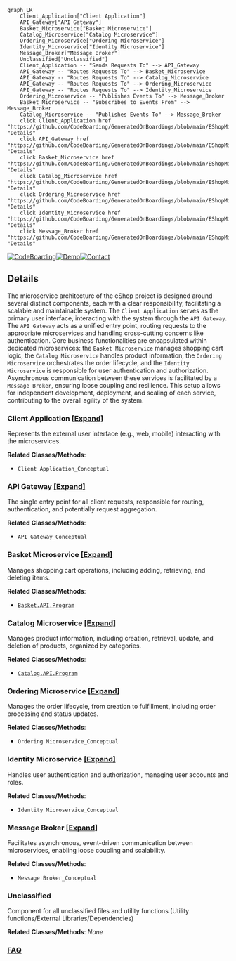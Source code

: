 ```mermaid
graph LR
    Client_Application["Client Application"]
    API_Gateway["API Gateway"]
    Basket_Microservice["Basket Microservice"]
    Catalog_Microservice["Catalog Microservice"]
    Ordering_Microservice["Ordering Microservice"]
    Identity_Microservice["Identity Microservice"]
    Message_Broker["Message Broker"]
    Unclassified["Unclassified"]
    Client_Application -- "Sends Requests To" --> API_Gateway
    API_Gateway -- "Routes Requests To" --> Basket_Microservice
    API_Gateway -- "Routes Requests To" --> Catalog_Microservice
    API_Gateway -- "Routes Requests To" --> Ordering_Microservice
    API_Gateway -- "Routes Requests To" --> Identity_Microservice
    Ordering_Microservice -- "Publishes Events To" --> Message_Broker
    Basket_Microservice -- "Subscribes to Events From" --> Message_Broker
    Catalog_Microservice -- "Publishes Events To" --> Message_Broker
    click Client_Application href "https://github.com/CodeBoarding/GeneratedOnBoardings/blob/main/EShopMicroservices/Client_Application.md" "Details"
    click API_Gateway href "https://github.com/CodeBoarding/GeneratedOnBoardings/blob/main/EShopMicroservices/API_Gateway.md" "Details"
    click Basket_Microservice href "https://github.com/CodeBoarding/GeneratedOnBoardings/blob/main/EShopMicroservices/Basket_Microservice.md" "Details"
    click Catalog_Microservice href "https://github.com/CodeBoarding/GeneratedOnBoardings/blob/main/EShopMicroservices/Catalog_Microservice.md" "Details"
    click Ordering_Microservice href "https://github.com/CodeBoarding/GeneratedOnBoardings/blob/main/EShopMicroservices/Ordering_Microservice.md" "Details"
    click Identity_Microservice href "https://github.com/CodeBoarding/GeneratedOnBoardings/blob/main/EShopMicroservices/Identity_Microservice.md" "Details"
    click Message_Broker href "https://github.com/CodeBoarding/GeneratedOnBoardings/blob/main/EShopMicroservices/Message_Broker.md" "Details"
```

[![CodeBoarding](https://img.shields.io/badge/Generated%20by-CodeBoarding-9cf?style=flat-square)](https://github.com/CodeBoarding/CodeBoarding)[![Demo](https://img.shields.io/badge/Try%20our-Demo-blue?style=flat-square)](https://www.codeboarding.org/diagrams)[![Contact](https://img.shields.io/badge/Contact%20us%20-%20contact@codeboarding.org-lightgrey?style=flat-square)](mailto:contact@codeboarding.org)

## Details

The microservice architecture of the eShop project is designed around several distinct components, each with a clear responsibility, facilitating a scalable and maintainable system. The `Client Application` serves as the primary user interface, interacting with the system through the `API Gateway`. The `API Gateway` acts as a unified entry point, routing requests to the appropriate microservices and handling cross-cutting concerns like authentication. Core business functionalities are encapsulated within dedicated microservices: the `Basket Microservice` manages shopping cart logic, the `Catalog Microservice` handles product information, the `Ordering Microservice` orchestrates the order lifecycle, and the `Identity Microservice` is responsible for user authentication and authorization. Asynchronous communication between these services is facilitated by a `Message Broker`, ensuring loose coupling and resilience. This setup allows for independent development, deployment, and scaling of each service, contributing to the overall agility of the system.

### Client Application [[Expand]](./Client_Application.md)
Represents the external user interface (e.g., web, mobile) interacting with the microservices.


**Related Classes/Methods**:

- `Client Application_Conceptual`


### API Gateway [[Expand]](./API_Gateway.md)
The single entry point for all client requests, responsible for routing, authentication, and potentially request aggregation.


**Related Classes/Methods**:

- `API Gateway_Conceptual`


### Basket Microservice [[Expand]](./Basket_Microservice.md)
Manages shopping cart operations, including adding, retrieving, and deleting items.


**Related Classes/Methods**:

- <a href="https://github.com/HanyGoda/EShopMicroservices/blob/mainsrc/Services/Basket/Basket.API/Program.cs" target="_blank" rel="noopener noreferrer">`Basket.API.Program`</a>


### Catalog Microservice [[Expand]](./Catalog_Microservice.md)
Manages product information, including creation, retrieval, update, and deletion of products, organized by categories.


**Related Classes/Methods**:

- <a href="https://github.com/HanyGoda/EShopMicroservices/blob/mainsrc/Services/Catalog/Catalog.API/Program.cs" target="_blank" rel="noopener noreferrer">`Catalog.API.Program`</a>


### Ordering Microservice [[Expand]](./Ordering_Microservice.md)
Manages the order lifecycle, from creation to fulfillment, including order processing and status updates.


**Related Classes/Methods**:

- `Ordering Microservice_Conceptual`


### Identity Microservice [[Expand]](./Identity_Microservice.md)
Handles user authentication and authorization, managing user accounts and roles.


**Related Classes/Methods**:

- `Identity Microservice_Conceptual`


### Message Broker [[Expand]](./Message_Broker.md)
Facilitates asynchronous, event-driven communication between microservices, enabling loose coupling and scalability.


**Related Classes/Methods**:

- `Message Broker_Conceptual`


### Unclassified
Component for all unclassified files and utility functions (Utility functions/External Libraries/Dependencies)


**Related Classes/Methods**: _None_



### [FAQ](https://github.com/CodeBoarding/GeneratedOnBoardings/tree/main?tab=readme-ov-file#faq)
